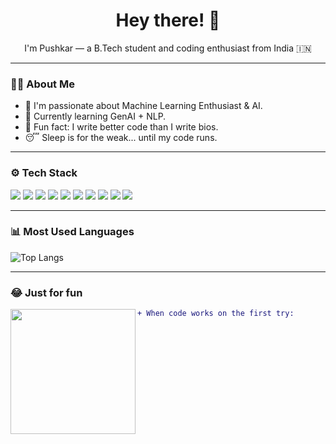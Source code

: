 <h1 align="center">Hey there! 👋</h1>
<p align="center">I'm Pushkar — a B.Tech student and coding enthusiast from India 🇮🇳</p>

---

### 🧑‍💻 About Me

- 🎯 I'm passionate about Machine Learning Enthusiast & AI.
- 🌱 Currently learning GenAI + NLP.
- 🧠 Fun fact: I write better code than I write bios.
- 😴 Sleep is for the weak... until my code runs.

---

### ⚙️ Tech Stack

<p align="left">
  <img src="https://img.icons8.com/color/48/000000/python.png" />
  <img src="https://img.icons8.com/color/48/000000/javascript.png" />
  <img src="https://img.icons8.com/color/48/000000/react-native.png" />
  <img src="https://img.icons8.com/color/48/000000/nodejs.png" />
  <img src="https://img.icons8.com/color/48/000000/html-5.png" />
  <img src="https://img.icons8.com/color/48/000000/css3.png" />
  <img src="https://img.icons8.com/color/48/000000/mongodb.png" />
  <img src="https://img.icons8.com/color/48/000000/git.png" />
  <img src="https://img.icons8.com/color/48/000000/github.png" />
  <img src="https://img.icons8.com/color/48/000000/visual-studio-code-2019.png" />
</p>

---

### 📊 Most Used Languages

![Top Langs](https://github-readme-stats.vercel.app/api/top-langs/?username=pushkargupta75&layout=compact&theme=tokyonight)

---

### 😂 Just for fun

<img src="https://media.giphy.com/media/3og0IPxMM0erATueVW/giphy.gif" width="200" align="left" />

```diff
+ When code works on the first try:
